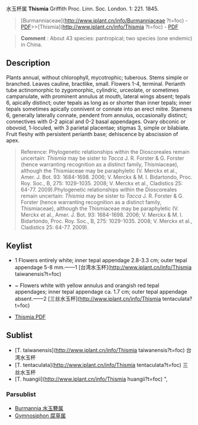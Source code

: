 水玉杯属 **Thismia** Griffith Proc. Linn. Soc. London. 1: 221. 1845.

> [Burmanniaceae](http://www.iplant.cn/info/Burmanniaceae ?t=foc) - [PDF](http://iplant.cn/foc/pdf/Burmanniaceae.pdf)>>[Thismia](http://www.iplant.cn/info/Thismia ?t=foc) - [PDF](http://www.iplant.cn/foc/pdf/Thismia.pdf)

> **Comment** : 
> About 43 species: pantropical; two species (one endemic) in China.

## Description

Plants annual, without chlorophyll, mycotrophic; tuberous. Stems simple or branched. Leaves cauline, bractlike, small. Flowers 1-4, terminal. Perianth tube actinomorphic to zygomorphic, cylindric, urceolate, or sometimes campanulate, with prominent annulus at mouth, lateral wings absent; tepals 6, apically distinct; outer tepals as long as or shorter than inner tepals; inner tepals sometimes apically connivent or connate into an erect mitre. Stamens 6, generally laterally connate, pendent from annulus, occasionally distinct; connectives with 0-2 apical and 0-2 basal appendages. Ovary obconic or obovoid, 1-loculed, with 3 parietal placentae; stigmas 3, simple or bilabiate. Fruit fleshy with persistent perianth base; dehiscence by abscission of apex.

> Reference: 
> Phylogenetic relationships within the Dioscoreales remain uncertain: *Thismia* may be sister to *Tacca* J. R. Forster & G. Forster (hence warranting recognition as a distinct family, Thismiaceae), although the Thismiaceae may be paraphyletic (V. Merckx et al., Amer. J. Bot. 93: 1684-1698. 2006; V. Merckx & M. I. Bidartondo, Proc. Roy. Soc., B, 275: 1029-1035. 2008; V. Merckx et al., Cladistics 25: 64-77. 2009).Phylogenetic relationships within the Dioscoreales remain uncertain: *Thismia* may be sister to *Tacca* J. R. Forster & G. Forster (hence warranting recognition as a distinct family, Thismiaceae), although the Thismiaceae may be paraphyletic (V. Merckx et al., Amer. J. Bot. 93: 1684-1698. 2006; V. Merckx & M. I. Bidartondo, Proc. Roy. Soc., B, 275: 1029-1035. 2008; V. Merckx et al., Cladistics 25: 64-77. 2009).

## Keylist

* 1 Flowers entirely white; inner tepal appendage 2.8-3.3 cm; outer tepal appendage 5-8 mm.——1 [台湾水玉杯](http://www.iplant.cn/info/Thismia taiwanensis?t=foc)
* ~ Flowers white with yellow annulus and orangish red tepal appendages; inner tepal appendage ca. 1.7 cm; outer tepal appendage absent.——2 [三丝水玉杯](http://www.iplant.cn/info/Thismia tentaculata?t=foc)

* [Thismia.PDF](http://iplant.cn/foc/pdf/Thismia.pdf)

## Sublist

* [T.  taiwanensis](http://www.iplant.cn/info/Thismia taiwanensis?t=foc)
 台湾水玉杯
* [T.  tentaculata](http://www.iplant.cn/info/Thismia tentaculata?t=foc)
 三丝水玉杯
* [T.  huangii](http://www.iplant.cn/info/Thismia huangii?t=foc)  ",

### Parsublist

* [Burmannia  水玉簪属](http://www.iplant.cn/info/Burmannia?t=foc)
* [Gymnosiphon  腐草属](http://www.iplant.cn/info/Gymnosiphon?t=foc)
